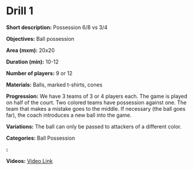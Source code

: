 # Drill 1

**Short description:**
Possession 6/8 vs 3/4

**Objectives:**
Ball possession

**Area (mxm):**
20x20

**Duration (min):**
10-12

**Number of players:**
9 or 12

**Materials:**
Balls, marked t-shirts, cones

**Progression:**
We have 3 teams of 3 or 4 players each. The game is played on half of the court. Two colored teams have possession against one. The team that makes a mistake goes to the middle. If necessary (the ball goes far), the coach introduces a new ball into the game.

**Variations:**
The ball can only be passed to attackers of a different color.

**Categories:**
Ball Possession

**:**


**Videos:**
[Video Link](https://www.youtube.com/embed/N0hn_c-HQ6Y)

